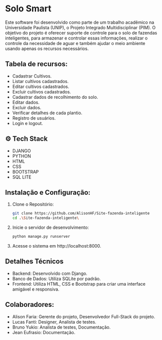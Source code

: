 # Solo Smart

Este software foi desenvolvido como parte de um trabalho acadêmico na Universidade Paulista (UNIP), o Projeto Integrado Multidisciplinar (PIM). O objetivo do projeto é oferecer suporte de controle para o solo de fazendas inteligentes, para armazenar e controlar essas informações, realizar o controle da necessidade de aguar e também ajudar o meio ambiente usando apenas os recursos necessários.

## Tabela de recursos:
- Cadastrar Cultivos. 
- Listar cultivos cadastrados.
- Editar cultivos cadastrados.
- Excluir cultivos cadastrados.
- Cadastrar dados de recolhimento do solo.
- Editar dados.
- Excluir dados.
- Verificar detalhes de cada plantio.
- Registro de usuários.
- Login e logout.

## ⚙ Tech Stack
- DJANGO
- PYTHON
- HTML
- CSS
- BOOTSTRAP
- SQL LITE

## Instalação e Configuração:
1. Clone o Repositório:
   ```bash
   git clone https://github.com/AlisonHF/Site-fazenda-inteligente
   cd .\Site-fazenda-inteligente\

2. Inicie o servidor de desenvolvimento:
   ```bash
   python manage.py runserver
   
3. Acesse o sistema em http://localhost:8000.

## Detalhes Técnicos
- Backend: Desenvolvido com Django.
- Banco de Dados: Utiliza SQLite por padrão.
- Frontend: Utiliza HTML, CSS e Bootstrap para criar uma interface amigável e responsiva.

## Colaboradores:
- Alison Faria: Gerente do projeto, Desenvolvedor Full-Stack do projeto.
- Lucas Fanti: Designer, Analista de testes.
- Bruno Yukio: Analista de testes, Documentação.
- Jean Eufrasio: Documentação.
